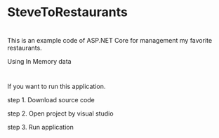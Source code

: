# SteveToRestaurants
#
This is an example code of ASP.NET Core for management my favorite restaurants.

Using In Memory data
#
If you want to run this application.

  step 1. Download source code
  
  step 2. Open project by visual studio
  
  step 3. Run application
#
##
